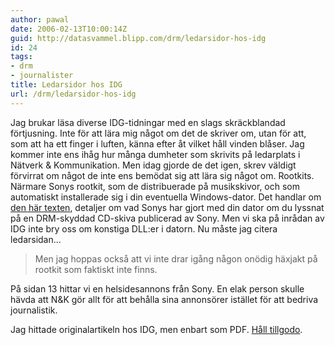 ```yaml
---
author: pawal
date: 2006-02-13T10:00:14Z
guid: http://datasvammel.blipp.com/drm/ledarsidor-hos-idg
id: 24
tags:
- drm
- journalister
title: Ledarsidor hos IDG
url: /drm/ledarsidor-hos-idg
---
```


Jag brukar läsa diverse IDG-tidningar med en slags skräckblandad
förtjusning. Inte för att lära mig något om det de skriver om, utan
för att, som att ha ett finger i luften, känna efter åt vilket håll
vinden blåser. Jag kommer inte ens ihåg hur många dumheter som
skrivits på ledarplats i Nätverk & Kommunikation. Men idag gjorde de
det igen, skrev väldigt förvirrat om något de inte ens bemödat sig att
lära sig något om. Rootkits. Närmare Sonys rootkit, som de
distribuerade på musikskivor, och som automatiskt installerade sig i
din eventuella Windows-dator.  Det handlar om <a
href="http://www.sysinternals.com/blog/2005/10/sony-rootkits-and-digital-rights.html">den
här texten</a>, detaljer om vad Sonys har gjort med din dator om du
lyssnat på en DRM-skyddad CD-skiva publicerad av Sony. Men vi ska på
inrådan av IDG inte bry oss om konstiga DLL:er i datorn. Nu måste jag
citera ledarsidan...  <blockquote>Men jag hoppas också att vi inte
drar igång någon onödig häxjakt på rootkit som faktiskt inte
finns.</blockquote> På sidan 13 hittar vi en helsidesannons från
Sony. En elak person skulle hävda att N&K gör allt för att behålla
sina annonsörer istället för att bedriva journalistik.

Jag hittade originalartikeln hos IDG, men enbart som PDF. <a
href="http://arkiv.idg.se/pdfdownload/free/?item=16831">Håll
tillgodo</a>.
